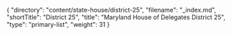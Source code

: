 {
  "directory": "content/state-house/district-25",
  "filename": "_index.md",
  "shortTitle": "District 25",
  "title": "Maryland House of Delegates District 25",
  "type": "primary-list",
  "weight": 31
}
